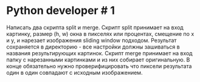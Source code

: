 # Python developer # 1

Написать два скрипта split и merge. Скрипт split принимает на вход картинку,
размер (h, w) окна в пикселях или процентах, смещение по x и y, и нарезает
изображения sliding window подходом. Результат сохраняется в директорию - все
настройки должны зашиваться в названия результирующих картинок. Скрипт
merge принимает на вход папку с нарезанными картинками и из них собирает
оригинальную. В конце обязательно нужно проверифицировать что пиксели
результата один в один совпадают с исходным изображением.
